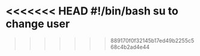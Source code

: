 <<<<<<< HEAD
#!/bin/bash
su to change user 
=======

>>>>>>> 889170f0f32145b17ed49b2255c568c4b2ad4e44
